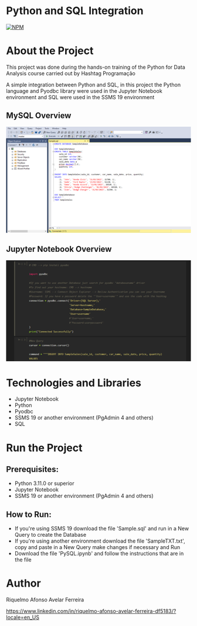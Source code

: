 # Python and SQL Integration

[![NPM](https://img.shields.io/npm/l/react)](https://github.com/RiquelmoFerreira/Python_SQL_Integration/blob/main/LICENSE)

# About the Project

This project was done during the hands-on training of the Python for Data Analysis course carried out by Hashtag Programação

A simple integration between Python and SQL, in this project the Python language and Pyodbc library were used in the Jupyter Notebook environment and SQL were used in the SSMS 19 environment

## MySQL Overview
![InitialVision](https://github.com/RiquelmoFerreira/Python_SQL_Integration/blob/main/Imagem1.png)

## Jupyter Notebook Overview
![ChartSample](https://github.com/RiquelmoFerreira/Python_SQL_Integration/blob/main/Imagem2.png)

# Technologies and Libraries
- Jupyter Notebook
- Python
- Pyodbc
- SSMS 19 or another environment (PgAdmin 4 and others)
- SQL

# Run the Project
## Prerequisites:
- Python 3.11.0 or superior
- Jupyter Notebook
- SSMS 19 or another environment (PgAdmin 4 and others)

## How to Run:
- If you're using SSMS 19 download the file 'Sample.sql' and run in a New Query to create the Database
- If you're using another environment download the file 'SampleTXT.txt', copy and paste in a New Query make changes if necessary and Run
- Download the file 'PySQL.ipynb' and follow the instructions that are in the file

# Author
Riquelmo Afonso Avelar Ferreira

https://www.linkedin.com/in/riquelmo-afonso-avelar-ferreira-df5183/?locale=en_US
